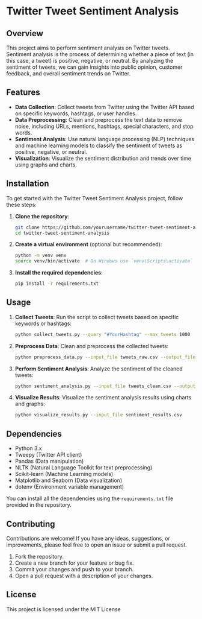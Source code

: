 # Twitter Tweet Sentiment Analysis

## Overview

This project aims to perform sentiment analysis on Twitter tweets. Sentiment analysis is the process of determining whether a piece of text (in this case, a tweet) is positive, negative, or neutral. By analyzing the sentiment of tweets, we can gain insights into public opinion, customer feedback, and overall sentiment trends on Twitter.

## Features

- **Data Collection**: Collect tweets from Twitter using the Twitter API based on specific keywords, hashtags, or user handles.
- **Data Preprocessing**: Clean and preprocess the text data to remove noise, including URLs, mentions, hashtags, special characters, and stop words.
- **Sentiment Analysis**: Use natural language processing (NLP) techniques and machine learning models to classify the sentiment of tweets as positive, negative, or neutral.
- **Visualization**: Visualize the sentiment distribution and trends over time using graphs and charts.

## Installation

To get started with the Twitter Tweet Sentiment Analysis project, follow these steps:

1. **Clone the repository**:
   ```bash
   git clone https://github.com/yourusername/twitter-tweet-sentiment-analysis.git
   cd twitter-tweet-sentiment-analysis
   ```

2. **Create a virtual environment** (optional but recommended):
   ```bash
   python -m venv venv
   source venv/bin/activate  # On Windows use `venv\Scripts\activate`
   ```

3. **Install the required dependencies**:
   ```bash
   pip install -r requirements.txt
   ```



## Usage

1. **Collect Tweets**:
   Run the script to collect tweets based on specific keywords or hashtags:
   ```bash
   python collect_tweets.py --query "#YourHashtag" --max_tweets 1000
   ```

2. **Preprocess Data**:
   Clean and preprocess the collected tweets:
   ```bash
   python preprocess_data.py --input_file tweets_raw.csv --output_file tweets_clean.csv
   ```

3. **Perform Sentiment Analysis**:
   Analyze the sentiment of the cleaned tweets:
   ```bash
   python sentiment_analysis.py --input_file tweets_clean.csv --output_file sentiment_results.csv
   ```

4. **Visualize Results**:
   Visualize the sentiment analysis results using charts and graphs:
   ```bash
   python visualize_results.py --input_file sentiment_results.csv
   ```

## Dependencies

- Python 3.x
- Tweepy (Twitter API client)
- Pandas (Data manipulation)
- NLTK (Natural Language Toolkit for text preprocessing)
- Scikit-learn (Machine Learning models)
- Matplotlib and Seaborn (Data visualization)
- dotenv (Environment variable management)

You can install all the dependencies using the `requirements.txt` file provided in the repository.

## Contributing

Contributions are welcome! If you have any ideas, suggestions, or improvements, please feel free to open an issue or submit a pull request.

1. Fork the repository.
2. Create a new branch for your feature or bug fix.
3. Commit your changes and push to your branch.
4. Open a pull request with a description of your changes.

## License

This project is licensed under the MIT License
